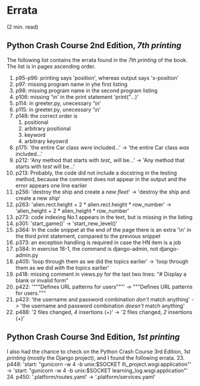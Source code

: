 # Errata
(2 min. read)

## Python Crash Course 2nd Edition, *7th printing*
The following list contains the errata found in the *7th printing* of the book. The list is in pages ascending order.

1. p95-p96: printing says 'position', whereas output says 'x-position'
2. p97: missing program name in yhe first listing
3. p98: missing program name in the second program listing
4. p106: missing '\n' in the print statement 'print("...)'
5. p114: in greeter.py, unecessary '\n'
6. p115: in greeter.py, unecessary '\n'
7. p148: the correct order is 
    1. positional
    2. arbitrary positional
    3. keyword
    4. arbitrary keyowrd
8. p175: 'the entire Car class *were* included...' -> 'the entire Car class *was* included...'
9. p212: 'Any method that starts with *test_* will be...' -> 'Any method that starts with *test* will be...'
10. p213: Probably, the code did not include a docstring in the testing method, because the comment does not appear in the output and the error appears one line earlier
11. p256: 'destroy the ship and create a new *fleet*' -> 'destroy the ship and create a new *ship*'
12. p263: 'alien.rect.height + 2 \* alien.rect.height \* row\_number' -> 'alien\_height + 2 \* alien\_height \* row\_number'
13. p273: code indexing No.1 appears in the text, but is missing in the listing
14. p301: 'start\_game()' -> 'start\_new\_level()'
15. p364: In the code snippet at the end of the page there is an extra '\n' in the third print statement, compared to the previous snippet
16. p373: an exception handling is required in case the HN item is a job
17. p384: in exercise 18-1, the command is django-admin, not django-admin.py
18. p405: 'loop through them as we did the topics earlier' -> 'loop through them as we did *with* the topics earlier'
19. p418: missing comment in views.py for the last two lines: "# Display a blank or invalid form"
20. p422: '"""Defines URL patterns for users"""' -> """Defines URL patterns for users."""
21. p423: 'the username and password combination *don’t* match anything' -> 'the username and password combination *doesn’t* match anything'
22. p488: '2 files changed, *4* insertions (+)' -> '2 files changed, *2* insertions (+)'


## Python Crash Course 3nd Edition, *1st printing*
I also had the chance to check on the Python Crash Course 3rd Edition, *1st printing* (mostly the Django project), and I found the following errata.
23. p448: 'start: "gunicorn -w 4 -b unix:$SOCKET ll\_project.wsgi:application"' -> 'start: "gunicorn -w 4 -b unix:$SOCKET learning\_log.wsgi:application"'
24. p450: '.platform/routes.yaml' -> '.platform/services.yaml'